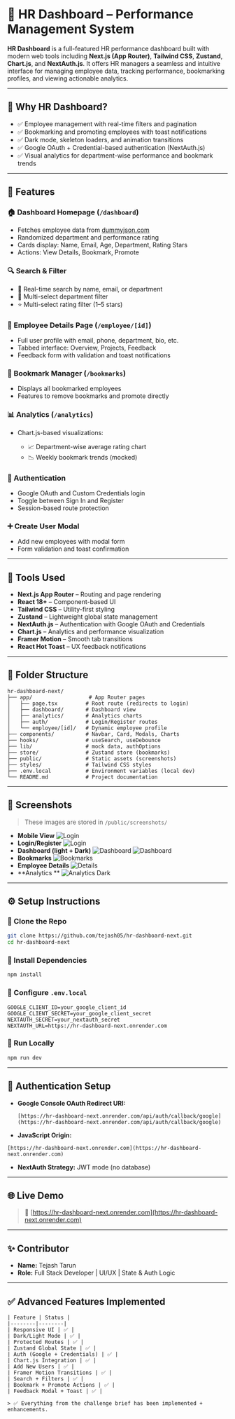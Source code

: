 # 💼 HR Dashboard – Performance Management System

**HR Dashboard** is a full-featured HR performance dashboard built with modern web tools including **Next.js (App Router)**, **Tailwind CSS**, **Zustand**, **Chart.js**, and **NextAuth.js**. It offers HR managers a seamless and intuitive interface for managing employee data, tracking performance, bookmarking profiles, and viewing actionable analytics.

---

## 🚀 Why HR Dashboard?

* ✅ Employee management with real-time filters and pagination
* ✅ Bookmarking and promoting employees with toast notifications
* ✅ Dark mode, skeleton loaders, and animation transitions
* ✅ Google OAuth + Credential-based authentication (NextAuth.js)
* ✅ Visual analytics for department-wise performance and bookmark trends

---

## 📌 Features

### 🏠 Dashboard Homepage (`/dashboard`)

* Fetches employee data from [dummyjson.com](https://dummyjson.com/users?limit=20)
* Randomized department and performance rating
* Cards display: Name, Email, Age, Department, Rating Stars
* Actions: View Details, Bookmark, Promote

### 🔍 Search & Filter

* 🔎 Real-time search by name, email, or department
* 🏢 Multi-select department filter
* ⭐ Multi-select rating filter (1–5 stars)

### 👤 Employee Details Page (`/employee/[id]`)

* Full user profile with email, phone, department, bio, etc.
* Tabbed interface: Overview, Projects, Feedback
* Feedback form with validation and toast notifications

### 📌 Bookmark Manager (`/bookmarks`)

* Displays all bookmarked employees
* Features to remove bookmarks and promote directly

### 📊 Analytics (`/analytics`)

* Chart.js-based visualizations:

  * 📈 Department-wise average rating chart
  * 📉 Weekly bookmark trends (mocked)

### 🔐 Authentication

* Google OAuth and Custom Credentials login
* Toggle between Sign In and Register
* Session-based route protection

### ➕ Create User Modal

* Add new employees with modal form
* Form validation and toast confirmation

---

## 🧰 Tools Used

* **Next.js App Router** – Routing and page rendering
* **React 18+** – Component-based UI
* **Tailwind CSS** – Utility-first styling
* **Zustand** – Lightweight global state management
* **NextAuth.js** – Authentication with Google OAuth and Credentials
* **Chart.js** – Analytics and performance visualization
* **Framer Motion** – Smooth tab transitions
* **React Hot Toast** – UX feedback notifications

---

## 📁 Folder Structure

```
hr-dashboard-next/
├── app/                  # App Router pages
│   ├── page.tsx         # Root route (redirects to login)
│   ├── dashboard/       # Dashboard view
│   ├── analytics/       # Analytics charts
│   ├── auth/            # Login/Register routes
│   └── employee/[id]/   # Dynamic employee profile
├── components/          # Navbar, Card, Modals, Charts
├── hooks/               # useSearch, useDebounce
├── lib/                 # mock data, authOptions
├── store/               # Zustand store (bookmarks)
├── public/              # Static assets (screenshots)
├── styles/              # Tailwind CSS styles
├── .env.local           # Environment variables (local dev)
└── README.md            # Project documentation
```

---

## 📸 Screenshots

> These images are stored in `/public/screenshots/`

* **Mobile View**
  ![Login](./public/screenshots/mobile-view.png)
* **Login/Register**
  ![Login](./public/screenshots/login.png)
* **Dashboard (light + Dark)**
  ![Dashboard](./public/screenshots/Dashboard.png)
  ![Dashboard](./public/screenshots/light-dashboard.png)
* **Bookmarks**
  ![Bookmarks](./public/screenshots/bookmarks.png)
* **Employee Details**
  ![Details](./public/screenshots/employee-details.png)
* **Analytics **
  ![Analytics Dark](./public/screenshots/analytics.png)

---

## ⚙️ Setup Instructions

### 🔹 Clone the Repo

```bash
git clone https://github.com/tejash05/hr-dashboard-next.git
cd hr-dashboard-next
```

### 🔹 Install Dependencies

```bash
npm install
```

### 🔹 Configure `.env.local`

```env
GOOGLE_CLIENT_ID=your_google_client_id
GOOGLE_CLIENT_SECRET=your_google_client_secret
NEXTAUTH_SECRET=your_nextauth_secret
NEXTAUTH_URL=https://hr-dashboard-next.onrender.com
```

### 🔹 Run Locally

```bash
npm run dev
```

---

## 🔐 Authentication Setup

* **Google Console OAuth Redirect URI:**

  ```
  [https://hr-dashboard-next.onrender.com/api/auth/callback/google](https://hr-dashboard-next.onrender.com/api/auth/callback/google)

  ```

- **JavaScript Origin:**

```
[https://hr-dashboard-next.onrender.com](https://hr-dashboard-next.onrender.com)

```
- **NextAuth Strategy:** JWT mode (no database)




---

## 🌐 Live Demo

> 🔗 [https://hr-dashboard-next.onrender.com](https://hr-dashboard-next.onrender.com)

---

## ✨ Contributor

- **Name:** Tejash Tarun  
- **Role:** Full Stack Developer | UI/UX | State & Auth Logic

---

## ✅ Advanced Features Implemented
```
| Feature | Status |
|--------|--------|
| Responsive UI | ✅ |
| Dark/Light Mode | ✅ |
| Protected Routes | ✅ |
| Zustand Global State | ✅ |
| Auth (Google + Credentials) | ✅ |
| Chart.js Integration | ✅ |
| Add New Users | ✅ |
| Framer Motion Transitions | ✅ |
| Search + Filters | ✅ |
| Bookmark + Promote Actions | ✅ |
| Feedback Modal + Toast | ✅ |

> ✅ Everything from the challenge brief has been implemented + enhancements.

```
